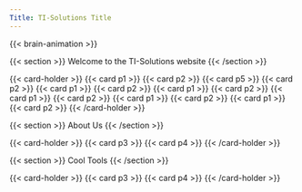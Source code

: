 ```yaml
---
Title: TI-Solutions Title
---
```

{{< brain-animation >}}

{{< section >}}
Welcome to the TI-Solutions website
{{< /section >}}

{{< card-holder >}}
{{< card p1 >}}
{{< card p2 >}}
{{< card p5 >}}
{{< card p2 >}}
{{< card p1 >}}
{{< card p2 >}}
{{< card p1 >}}
{{< card p2 >}}
{{< card p1 >}}
{{< card p2 >}}
{{< card p1 >}}
{{< card p2 >}}
{{< card p1 >}}
{{< card p2 >}}
{{< /card-holder >}}


{{< section >}}
About Us
{{< /section >}}

{{< card-holder >}}
{{< card p3 >}}
{{< card p4 >}}
{{< /card-holder >}}

{{< section >}}
Cool Tools
{{< /section >}}

{{< card-holder >}}
{{< card p3 >}}
{{< card p4 >}}
{{< /card-holder >}}

